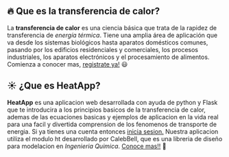 ## :fire: Que es la transferencia de calor?

La  **transferencia de calor**  es una ciencia básica que trata de la rapidez de transferencia de _energía térmica_. Tiene una amplia área de aplicación que va desde los sistemas biológicos hasta aparatos domésticos comunes, pasando por los edificios residenciales y comerciales, los procesos industriales, los aparatos electrónicos y el procesamiento de alimentos. Comienza a conocer mas, [registrate ya!](https://ide-27bc1503c7b2498286d6f73dfe16cc81-8080.cs50.ws/register) :smiley:

## :sunny: ¿Que es HeatApp?

**HeatApp**  es una aplicacion web desarrollada con ayuda de python y Flask que te introducira a los principios basicos de la transferencia de calor, ademas de las ecuaciones basicas y ejemplos de aplicacion en la vida real para una facil y divertida comprension de los fenomenos de transporte de energia. Si ya tienes una cuenta entonces [inicia sesion.](https://ide-27bc1503c7b2498286d6f73dfe16cc81-8080.cs50.ws/login) Nuestra aplicacion utiliza el modulo ht desarrollado por CalebBell, que es una libreria de diseño para modelacion en _Ingenieria Quimica_. [Conoce mas!!](https://ht.readthedocs.io/en/latest/index.html) :eyes:
